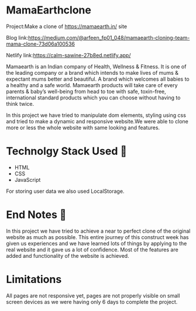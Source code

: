 # MamaEarthclone

Project:Make a clone of https://mamaearth.in/ site

Blog link:https://medium.com/@arfeen_fp01_048/mamaearth-cloning-team-mama-clone-73d06a100536

Netlify link:https://calm-sawine-27b8ed.netlify.app/

Mamaearth is an Indian company of Health, Wellness & Fitness. It is one of the leading company or a brand which intends to make lives of mums & expectant mums better and beautiful. A brand which welcomes all babies to a healthy and a safe world.
Mamaearth products will take care of every parents & baby’s well-being from head to toe with safe, toxin-free, international standard products which you can choose without having to think twice.

In this project we have tried to manipulate dom elements, styling using css and tried to make a dynamic and responsive website.We were able to clone more or less the whole website with same looking and features.

# Technolgy Stack Used 🌟

* HTML
* CSS
* JavaScript

For storing user data we also used LocalStorage.


# End Notes  📑
In this project we have tried to achieve a near to perfect clone of the original website as much as possible. This entire journey of this construct week has given us experiences and we have learned lots of things by applying to the real website and it gave us a lot of confidence. Most of the features are added and functionality of the website is achieved.

# Limitations 

All pages are not responsive yet, pages are not properly visible on small screen devices as we were having only 6 days to complete the project.
